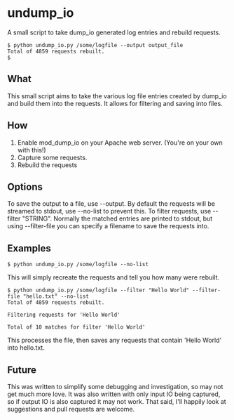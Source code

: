 # undump_io

A small script to take dump_io generated log entries and rebuild requests.

```
$ python undump_io.py /some/logfile --output output_file
Total of 4859 requests rebuilt.
$
```

## What

This small script aims to take the various log file entries created by dump_io and build them into the
requests. It allows for filtering and saving into files.

## How

1. Enable mod_dump_io on your Apache web server. (You're on your own with this!)
2. Capture some requests.
3. Rebuild the requests

## Options

To save the output to a file, use --output.
By default the requests will be streamed to stdout, use --no-list to prevent this.
To filter requests, use --filter "STRING". Normally the matched entries are printed to stdout, but using
  --filter-file you can specify a filename to save the requests into.

## Examples

```
$ python undump_io.py /some/logfile --no-list
```

This will simply recreate the requests and tell you how many were rebuilt.

```
$ python undump_io.py /some/logfile --filter "Hello World" --filter-file "hello.txt" --no-list
Total of 4859 requests rebuilt.

Filtering requests for 'Hello World'

Total of 10 matches for filter 'Hello World'
```

This processes the file, then saves any requests that contain 'Hello World' into hello.txt.

## Future

This was written to simplify some debugging and investigation, so may not get much more love. It was also
written with only input IO being captured, so if output IO is also captured it may not work. That said,
I'll happily look at suggestions and pull requests are welcome.